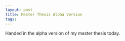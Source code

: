 ```yaml
---
layout: post
title: Master Thesis Alpha Version
tags:
---
```

Handed in the alpha version of my master thesis today.
